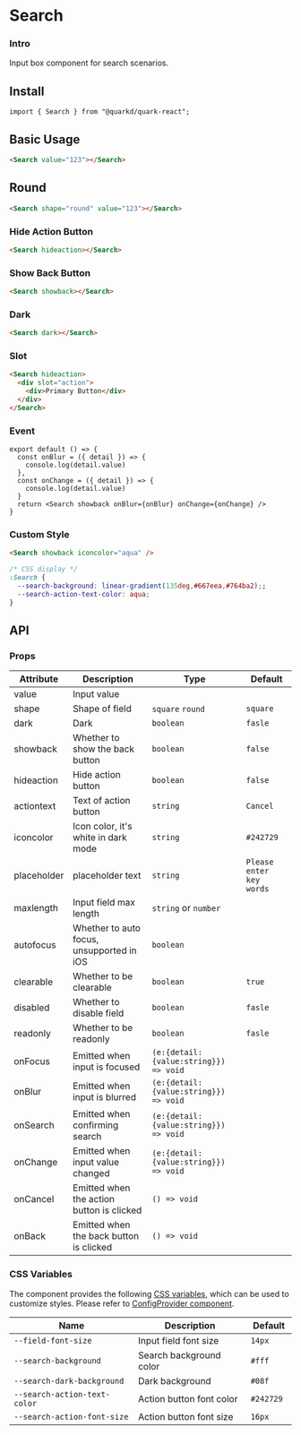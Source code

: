 # Search

### Intro

Input box component for search scenarios.

## Install

```tsx
import { Search } from "@quarkd/quark-react";
```

## Basic Usage

```html
<Search value="123"></Search>
```

## Round

```html
<Search shape="round" value="123"></Search>
```

### Hide Action Button
```html
<Search hideaction></Search>
```

### Show Back Button
```html
<Search showback></Search>
```

### Dark
```html
<Search dark></Search>
```

### Slot
```html
<Search hideaction>
  <div slot="action">
    <div>Primary Button</div>
  </div>
</Search>
```

### Event
```tsx
export default () => {
  const onBlur = ({ detail }) => {
    console.log(detail.value)
  },
  const onChange = ({ detail }) => {
    console.log(detail.value)
  }
  return <Search showback onBlur={onBlur} onChange={onChange} />
}
```

### Custom Style
```html
<Search showback iconcolor="aqua" />
```

```css
/* CSS display */
:Search {
  --search-background: linear-gradient(135deg,#667eea,#764ba2);;
  --search-action-text-color: aqua;
}
```

## API

### Props

| Attribute         | Description                               | Type   | Default           |
|--------------|-----------------------------------|--------|------------------|
| value        | Input value	 |          |
| shape        | Shape of field |    `square` `round`  | `square`
| dark         | Dark | `boolean` | `fasle`
| showback     | Whether to show the back button | `boolean` | `false`
| hideaction   | Hide action button | `boolean` | `false`
| actiontext   | Text of action button	 | `string` | `Cancel`
| iconcolor    | Icon color, it's white in dark mode  | `string` | `#242729`
| placeholder  | placeholder text | `string` | `Please enter key words`
| maxlength    | Input field max length | `string` or `number` |
| autofocus    |  Whether to auto focus, unsupported in iOS		 | `boolean` |
| clearable    | Whether to be clearable	 | `boolean` | `true`
| disabled     | Whether to disable field | `boolean` | `fasle`
| readonly     | Whether to be readonly | `boolean` | `fasle`
| onFocus      | Emitted when input is focused  | `(e:{detail:{value:string}}) => void `  | |
| onBlur       | Emitted when input is blurred  | `(e:{detail:{value:string}}) => void `  | |
| onSearch     | Emitted when confirming search | `(e:{detail:{value:string}}) => void `  | |
| onChange     | Emitted when input value changed  | `(e:{detail:{value:string}}) => void ` | |
| onCancel     | Emitted when the action button is clicked  | `() => void ` | |
| onBack       | Emitted when the back button is clicked  | `() => void ` | |


### CSS Variables
The component provides the following [CSS variables](https://developer.mozilla.org/zh-CN/docs/Web/CSS/Using_CSS_custom_properties), which can be used to customize styles. Please refer to [ConfigProvider component](#/zh-CN/guide/theme).

| Name                         | Description                 | Default       |
|------------------------------|-----------------------------|---------------|
| `--field-font-size`          | Input field font size       | `14px`        |
| `--search-background`        | Search background color     |  `#fff`       |
| `--search-dark-background`   | Dark background             | `#08f`        |
| `--search-action-text-color` | Action button font color    | `#242729 `    |
| `--search-action-font-size`  | Action button font size     | `16px `       |
